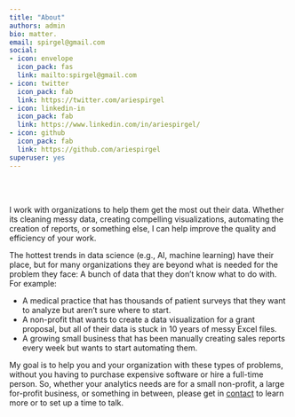 ```yaml
---
title: "About"
authors: admin
bio: matter.
email: spirgel@gmail.com
social:
- icon: envelope
  icon_pack: fas
  link: mailto:spirgel@gmail.com
- icon: twitter
  icon_pack: fab
  link: https://twitter.com/ariespirgel
- icon: linkedin-in
  icon_pack: fab
  link: https://www.linkedin.com/in/ariespirgel/
- icon: github
  icon_pack: fab
  link: https://github.com/ariespirgel
superuser: yes
---
```

<br />
<br />

I work with organizations to help them get the most out their data. Whether its cleaning messy data, creating compelling visualizations, automating the creation of reports, or something else, I can help improve the quality and efficiency of your work. 

  The hottest trends in data science (e.g., AI, machine learning) have their place, but for many organizations they are beyond what is needed for the problem they face: A bunch of data that they don’t know what to do with. For example:
  
* A medical practice that has thousands of patient surveys that they want to analyze but aren’t sure where to start. 
* A non-profit that wants to create a data visualization for a grant proposal, but all of their data is stuck in 10 years of messy Excel files.  
* A growing small business that has been manually creating sales reports every week but wants to start automating them.  

My goal is to help you and your organization with these types of problems, without you having to purchase expensive software or hire a full-time person. So, whether your analytics needs are for a small non-profit, a large for-profit business, or something in between, please get in [contact](mailto:spirgel@gmail.com) to learn more or to set up a time to talk.
